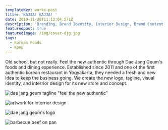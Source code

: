 ```yaml
---
templateKey: works-post
title: 'KAJJA! KAJJA! '
date: 2019-11-28T11:13:04.571Z
description: 'Branding, Brand Identity, Interior Design, Brand Content.'
featuredpost: true
featuredimage: /img/cover-djg.jpg
tags:
  - Korean Foods
  - Kpop
---
```

Old school, but not really. Feel the new authentic through Dae Jang Geum's foods and dining experience. Established since 2011 and one of the first authentic korean restaurant in Yogyakarta, they needed a fresh and new idea to keep the business going. We create the new logo, tagline, visual identity, and interrior design for its new store and concept.

![dae jang geum tagline "feel the new authentic"](/img/whatsapp-image-2019-12-30-at-17.30.19-1-.jpeg "tagline")

![artwork for interrior design](/img/whatsapp-image-2019-12-30-at-17.30.19.jpeg "paintings")

![dae jang geum's logo](/img/djg_logo_revisions-8.jpg "logo mockup")

![barbecue beef on pan](/img/content_djg-13.jpg "dae jang geum's menu")
